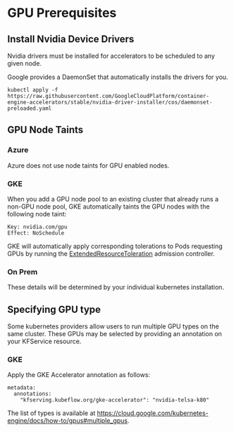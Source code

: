 # GPU Prerequisites
## Install Nvidia Device Drivers
Nvidia drivers must be installed for accelerators to be scheduled to any given node.

Google provides a DaemonSet that automatically installs the drivers for you.
```
kubectl apply -f https://raw.githubusercontent.com/GoogleCloudPlatform/container-engine-accelerators/stable/nvidia-driver-installer/cos/daemonset-preloaded.yaml
```

## GPU Node Taints
### Azure
Azure does not use node taints for GPU enabled nodes.

### GKE
When you add a GPU node pool to an existing cluster that already runs a non-GPU node pool, GKE automatically taints the GPU nodes with the following node taint:
```
Key: nvidia.com/gpu
Effect: NoSchedule
```
GKE will automatically apply corresponding tolerations to Pods requesting GPUs by running the [ExtendedResourceToleration](https://kubernetes.io/docs/tasks/administer-cluster/extended-resource-node/) admission controller.

### On Prem
These details will be determined by your individual kubernetes installation.

## Specifying GPU type
Some kubernetes providers allow users to run multiple GPU types on the same cluster. These GPUs may be selected by providing an annotation on your KFService resource.

### GKE
Apply the GKE Accelerator annotation as follows:
```
metadata:
  annotations:
    "kfserving.kubeflow.org/gke-accelerator": "nvidia-telsa-k80"
```
The list of types is available at https://cloud.google.com/kubernetes-engine/docs/how-to/gpus#multiple_gpus.

